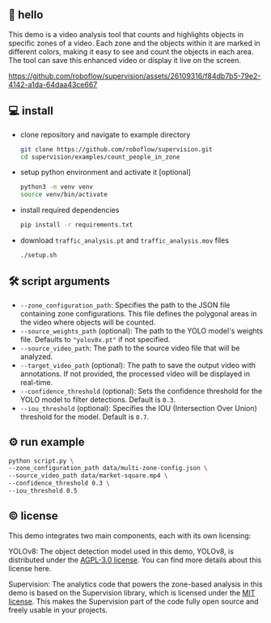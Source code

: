 ## 👋 hello

This demo is a video analysis tool that counts and highlights objects in specific zones
of a video. Each zone and the objects within it are marked in different colors, making
it easy to see and count the objects in each area. The tool can save this enhanced
video or display it live on the screen.

https://github.com/roboflow/supervision/assets/26109316/f84db7b5-79e2-4142-a1da-64daa43ce667

## 💻 install

- clone repository and navigate to example directory

    ```bash
    git clone https://github.com/roboflow/supervision.git
    cd supervision/examples/count_people_in_zone
    ```

- setup python environment and activate it [optional]

    ```bash
    python3 -m venv venv
    source venv/bin/activate
    ```

- install required dependencies

    ```bash
    pip install -r requirements.txt
    ```

- download `traffic_analysis.pt` and `traffic_analysis.mov` files

    ```bash
    ./setup.sh
    ```

## 🛠️ script arguments

- `--zone_configuration_path`: Specifies the path to the JSON file containing zone
configurations. This file defines the polygonal areas in the video where objects will
be counted.
- `--source_weights_path` (optional): The path to the YOLO model's weights file.
Defaults to `"yolov8x.pt"` if not specified.
- `--source_video_path`: The path to the source video file that will be analyzed.
- `--target_video_path` (optional): The path to save the output video with annotations.
If not provided, the processed video will be displayed in real-time.
- `--confidence_threshold` (optional): Sets the confidence threshold for the YOLO model
to filter detections. Default is `0.3`.
- `--iou_threshold` (optional): Specifies the IOU (Intersection Over Union) threshold
for the model. Default is `0.7`.

## ⚙️ run example

```bash
python script.py \
--zone_configuration_path data/multi-zone-config.json \
--source_video_path data/market-square.mp4 \
--confidence_threshold 0.3 \
--iou_threshold 0.5
```

## © license

This demo integrates two main components, each with its own licensing:

YOLOv8: The object detection model used in this demo, YOLOv8, is distributed under the
[AGPL-3.0 license](https://github.com/ultralytics/ultralytics/blob/main/LICENSE). You
can find more details about this license here.

Supervision: The analytics code that powers the zone-based analysis in this demo is
based on the Supervision library, which is licensed under the
[MIT license](https://github.com/roboflow/supervision/blob/develop/LICENSE.md). This
makes the Supervision part of the code fully open source and freely usable in your
projects.
